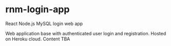 # rnm-login-app
React Node.js MySQL login web app

Web application base with authenticated user login and registration. Hosted on Heroku cloud.
Content TBA
